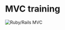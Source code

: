 # MVC training

![Ruby/Rails MVC](https://softcover.s3.amazonaws.com/636/ruby_on_rails_tutorial_6th_edition/images/figures/mvc_detailed.png)
